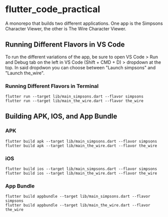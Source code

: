 # flutter_code_practical

A monorepo that builds two different applications. One app is the Simpsons Character Viewer, the other is The Wire Character Viewer.

## Running Different Flavors in VS Code

To run the different variations of the app, be sure to open VS Code > Run and Debug tab on the left in VS Code (Shift + CMD + D) > dropdown at the top. In said dropdwon you can choose between "Launch simpsons" and "Launch the_wire".

### Running Different Flavors in Terminal

```
flutter run --target lib/main_simpsons.dart --flavor simpsons
flutter run --target lib/main_the_wire.dart --flavor the_wire
```

## Building APK, IOS, and App Bundle

### APK

```
flutter build apk --target lib/main_simpsons.dart --flavor simpsons
flutter build apk --target lib/main_the_wire.dart --flavor the_wire
```

### iOS

```
flutter build ios --target lib/main_simpsons.dart --flavor simpsons
flutter build ios --target lib/main_the_wire.dart --flavor the_wire
```

### App Bundle

```
flutter build appbundle --target lib/main_simpsons.dart --flavor simpsons
flutter build appbundle --target lib/main_the_wire.dart --flavor the_wire
```

